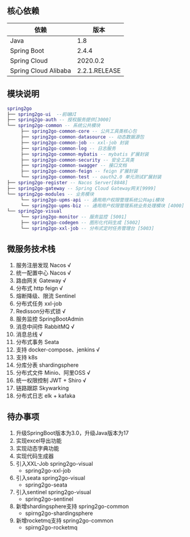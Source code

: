 ## 核心依赖

| 依赖                   | 版本          |
| ---------------------- | ------------- |
| Java            | 1.8 |
| Spring Boot            | 2.4.4 |
| Spring Cloud           | 2020.0.2    |
| Spring Cloud Alibaba   | 2.2.1.RELEASE |

## 模块说明
```lua
spring2go
├── spring2go-ui  --前端UI
├── spring2go-auth -- 授权服务提供[3000]
└── spring2go-common -- 系统公共模块
     ├── spring2go-common-core -- 公共工具类核心包
     ├── spring2go-common-datasource -- 动态数据源包
     ├── spring2go-common-job -- xxl-job 封装
     ├── spring2go-common-log -- 日志服务
     ├── spring2go-common-mybatis -- mybatis 扩展封装
     ├── spring2go-common-security -- 安全工具类
     ├── spring2go-common-swagger -- 接口文档
     ├── spring2go-common-feign -- feign 扩展封装
     └── spring2go-common-test -- oauth2.0 单元测试扩展封装
├── spring2go-register -- Nacos Server[8848]
├── spring2go-gateway -- Spring Cloud Gateway网关[9999]
└── spring2go-modules -- 业务模块
     └── spring2go-upms-api -- 通用用户权限管理系统公共api模块
     └── spring2go-upms-biz -- 通用用户权限管理系统业务处理模块 [4000]
└── spring2go-visual
     └── spring2go-monitor -- 服务监控 [5001]
     ├── spring2go-codegen -- 图形化代码生成 [5002]
     └── spring2go-xxl-job -- 分布式定时任务管理台 [5003]
```

## 微服务技术栈

1. 服务注册发现 Nacos √
2. 统一配置中心 Nacos √
3. 路由网关 Gateway √
4. 分布式 http feign √
5. 熔断降级、限流 Sentinel 
6. 分布式任务 xxl-job 
7. Redisson分布式锁 √
8. 服务监控 SpringBootAdmin 
9. 消息中间件 RabbitMQ √
10. 消息总线 √
11. 分布式事务 Seata 
12. 支持 docker-compose、jenkins √
13. 支持 k8s
14. 分库分表 shardingsphere 
15. 分布式文件 Minio、阿里OSS √
16. 统一权限控制 JWT + Shiro √
18. 链路跟踪 Skywarking 
19. 分布式日志 elk + kafaka

## 待办事项
1. 升级SpringBoot版本为3.0，升级Java版本为17
2. 实现excel导出功能
3. 实现动态字典功能 
4. 实现代码生成器 
5. 引入XXL-Job
   spring2go-visual
   - spring2go-xxl-job 
6. 引入seata
   spring2go-visual
   - spring2go-seata
7. 引入sentinel
   spring2go-visual
   - spring2go-sentinel
8. 新增shardingsphere支持
   spring2go-common
   - spirng2go-shardingsphere
9. 新增rocketmq支持
   spring2go-common
   - spirng2go-rocketmq
  